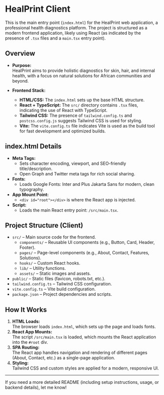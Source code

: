 # HealPrint Client

This is the main entry point (`index.html`) for the HealPrint web application, a professional health diagnostics platform. The project is structured as a modern frontend application, likely using React (as indicated by the presence of `.tsx` files and a `main.tsx` entry point).

## Overview

- **Purpose:**  
  HealPrint aims to provide holistic diagnostics for skin, hair, and internal health, with a focus on natural solutions for African communities and beyond.

- **Frontend Stack:**  
  - **HTML/CSS:** The `index.html` sets up the base HTML structure.
  - **React + TypeScript:** The `src/` directory contains `.tsx` files, indicating the use of React with TypeScript.
  - **Tailwind CSS:** The presence of `tailwind.config.ts` and `postcss.config.js` suggests Tailwind CSS is used for styling.
  - **Vite:** The `vite.config.ts` file indicates Vite is used as the build tool for fast development and optimized builds.

## index.html Details

- **Meta Tags:**  
  - Sets character encoding, viewport, and SEO-friendly title/description.
  - Open Graph and Twitter meta tags for rich social sharing.
- **Fonts:**  
  - Loads Google Fonts: Inter and Plus Jakarta Sans for modern, clean typography.
- **App Mount Point:**  
  - `<div id="root"></div>` is where the React app is injected.
- **Script:**  
  - Loads the main React entry point: `/src/main.tsx`.

## Project Structure (Client)

- `src/` – Main source code for the frontend.
  - `components/` – Reusable UI components (e.g., Button, Card, Header, Footer).
  - `pages/` – Page-level components (e.g., About, Contact, Features, Solutions).
  - `hooks/` – Custom React hooks.
  - `lib/` – Utility functions.
  - `assets/` – Static images and assets.
- `public/` – Static files (favicon, robots.txt, etc.).
- `tailwind.config.ts` – Tailwind CSS configuration.
- `vite.config.ts` – Vite build configuration.
- `package.json` – Project dependencies and scripts.

## How It Works

1. **HTML Loads:**  
   The browser loads `index.html`, which sets up the page and loads fonts.
2. **React App Mounts:**  
   The script `/src/main.tsx` is loaded, which mounts the React application into the `#root` div.
3. **SPA Routing:**  
   The React app handles navigation and rendering of different pages (About, Contact, etc.) as a single-page application.
4. **Styling:**  
   Tailwind CSS and custom styles are applied for a modern, responsive UI.

---

If you need a more detailed README (including setup instructions, usage, or backend details), let me know!